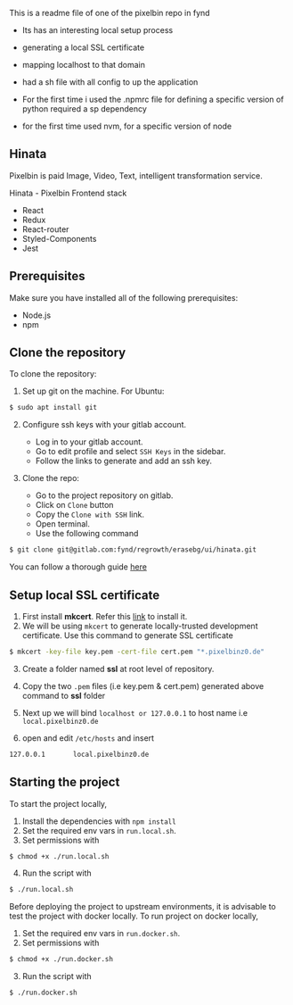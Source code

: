 This is a readme file of one of the pixelbin repo in fynd 
* Its has an interesting local setup process 
* generating a local SSL certificate 
* mapping localhost to that domain 
* had a sh file with all config to up the application

* For the first time i used the .npmrc file for defining a specific version of python required a sp dependency 
* for the first time used nvm, for a specific version of node 

## Hinata

Pixelbin is paid Image, Video, Text, intelligent transformation service.

Hinata - Pixelbin Frontend stack

-   React
-   Redux
-   React-router
-   Styled-Components
-   Jest

## Prerequisites

Make sure you have installed all of the following prerequisites:

-   Node.js
-   npm

## Clone the repository

To clone the repository:

1. Set up git on the machine.
   For Ubuntu:

```bash
$ sudo apt install git
```

2. Configure ssh keys with your gitlab account.

    - Log in to your gitlab account.
    - Go to edit profile and select `SSH Keys` in the sidebar.
    - Follow the links to generate and add an ssh key.

3. Clone the repo:
    - Go to the project repository on gitlab.
    - Click on `Clone` button
    - Copy the `Clone with SSH` link.
    - Open terminal.
    - Use the following command

```bash
$ git clone git@gitlab.com:fynd/regrowth/erasebg/ui/hinata.git
```

You can follow a thorough guide [here](https://docs.gitlab.com/ee/gitlab-basics/start-using-git.html#clone-a-repository)

## Setup local SSL certificate

1. First install **mkcert**. Refer this [link](https://github.com/FiloSottile/mkcert#example) to install it.
2. We will be using `mkcert` to generate locally-trusted development certificate.
   Use this command to generate SSL certificate

```bash
$ mkcert -key-file key.pem -cert-file cert.pem "*.pixelbinz0.de"
```

3. Create a folder named **ssl** at root level of repository.
4. Copy the two `.pem` files (i.e key.pem & cert.pem) generated above command to **ssl** folder

5. Next up we will bind `localhost or 127.0.0.1` to host name i.e `local.pixelbinz0.de`
6. open and edit `/etc/hosts` and insert

```bash
127.0.0.1       local.pixelbinz0.de
```

## Starting the project

To start the project locally,

1. Install the dependencies with `npm install`
2. Set the required env vars in `run.local.sh`.
3. Set permissions with

```bash
$ chmod +x ./run.local.sh
```

4. Run the script with

```bash
$ ./run.local.sh
```

Before deploying the project to upstream environments, it is advisable to test the project with docker locally.
To run project on docker locally,

1. Set the required env vars in `run.docker.sh`.
2. Set permissions with

```bash
$ chmod +x ./run.docker.sh
```

3. Run the script with

```bash
$ ./run.docker.sh
```

